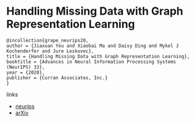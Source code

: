 # Handling Missing Data with Graph Representation Learning

```
@incollection{grape_neurips20,
author = {Jiaxuan You and Xiaobai Ma and Daisy Ding and Mykel J Kochenderfer and Jure Leskovec},
title = {Handling Missing Data with Graph Representation Learning},
booktitle = {Advances in Neural Information Processing Systems (NeurIPS) 33},
year = {2020},
publisher = {Curran Associates, Inc.}
}
```

links
- [neurips](https://nips.cc/Conferences/2020/ScheduleMultitrack?event=18012)
- [arXiv](https://arxiv.org/abs/2010.16418)
